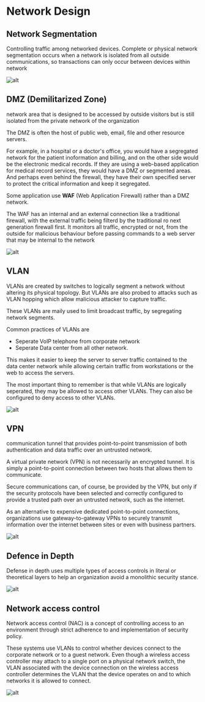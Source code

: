 # Network Design

## Network Segmentation
Controlling traffic among networked devices. Complete or physical network segmentation occurs when a network is isolated from all outside communications, so transactions can only occur between devices within network

![alt](../Assets/EDU-ELCC-70365-network_segmentation-v02.svg)

## DMZ (Demilitarized Zone)
network area that is designed to be accessed by outside visitors but is still isolated from the private network of the organization

The DMZ is often the host of public web, email, file and other resource servers.

For example, in a hospital or a doctor's office, you would have a segregated network for the patient inoformation and billing, and on the other side would be the electronic medical records.
If they are using a web-based application for medical record services, they would have a DMZ or segmented areas. And perhaps even behind the firewall, they have their own specified server to protect the critical information and keep it segregated.

Some application use **WAF** (Web Application Firewall) rather than a DMZ network.

The WAF has an internal and an external connection like a traditional firewall, with the external traffic being filterd by the traditional ro next generation firewall first. It monitors all traffic, encrypted or not, from the outside for malicious behaviour before passing commands to a web server that may be internal to the network

![alt](../Assets/EDU-ELCC-70370-dmz-v02.svg)

## VLAN
VLANs are created by switches to logically segment a network without altering its physical topology. But VLANs are also probed to attacks such as VLAN hopping which allow malicious attacker to capture traffic.

These VLANs are maily used to limit broadcast traffic, by segregating network segments.

Common practices of VLANs are

- Seperate VoIP telephone from corporate network
- Seperate Data center from all other network.

This makes it easier to keep the server to server traffic contained to the data center network while allowing certain traffic from workstations or the web to access the servers.

The most important thing to remember is that while VLANs are logically seperated, they may be allowed to access other VLANs. They can also be configured to deny access to other VLANs.

![alt](../Assets/EDU-ELCC-70375-techart-vlan-v02.svg)

## VPN
communication tunnel that provides point-to-point transmission of both authentication and data traffic over an untrusted network.

A virtual private network (VPN) is not necessarily an encrypted tunnel. It is simply a point-to-point connection between two hosts that allows them to communicate.

Secure communications can, of course, be provided by the VPN, but only if the security protocols have been selected and correctly configured to provide a trusted path over an untrusted network, such as the internet.

As an alternative to expensive dedicated point-to-point connections, organizations use gateway-to-gateway VPNs to securely transmit information over the internet between sites or even with business partners.

![alt](../Assets/EDU-ELCC-70380-techart-vpn-v02.svg)

## Defence in Depth
Defense in depth uses multiple types of access controls in literal or theoretical layers to help an organization avoid a monolithic security stance.

![alt](../Assets/EDU-ELCC-01685-techart-conceptual_defense_in_depth_small_server_environment-v01.svg)

## Network access control
Network access control (NAC) is a concept of controlling access to an environment through strict adherence to and implementation of security policy.

These systems use VLANs to control whether devices connect to the corporate network or to a guest network. Even though a wireless access controller may attach to a single port on a physical network switch, the VLAN associated with the device connection on the wireless access controller determines the VLAN that the device operates on and to which networks it is allowed to connect.

![alt](../Assets/EDU-ELCC-70390-nac-v01.svg)